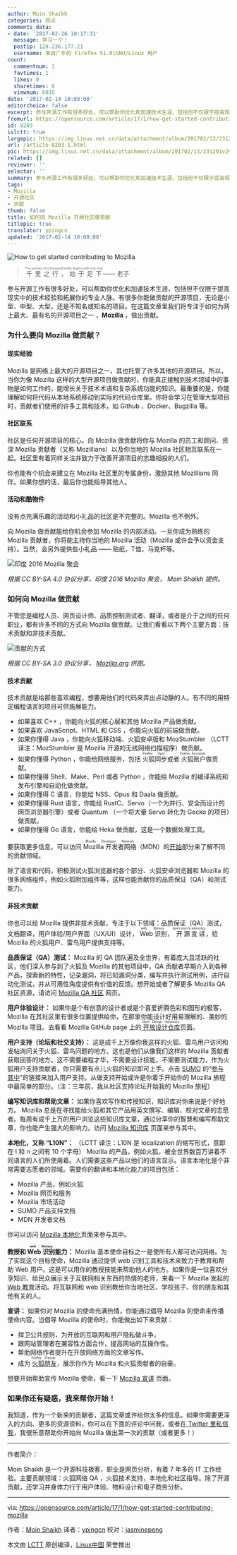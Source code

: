 ```yaml
---
author: Moin Shaikh
categories: 观点
comments_data:
- date: '2017-02-26 10:17:31'
  message: 学习一个！
  postip: 120.236.177.21
  username: 来自广东的 Firefox 51.0|GNU/Linux 用户
count:
  commentnum: 1
  favtimes: 1
  likes: 0
  sharetimes: 0
  viewnum: 6035
date: '2017-02-14 10:08:00'
editorchoice: false
excerpt: 参与开源工作有很多好处，可以帮助你优化和加速技术生涯，包括但不仅限于提高现实中的技术经验和拓展你的专业人脉。
fromurl: https://opensource.com/article/17/1/how-get-started-contributing-mozilla
id: 8203
islctt: true
largepic: https://img.linux.net.cn/data/attachment/album/201702/13/231201v29yi1o5s095v424.png
url: /article-8203-1.html
pic: https://img.linux.net.cn/data/attachment/album/201702/13/231201v29yi1o5s095v424.png.thumb.jpg
related: []
reviewer: ''
selector: ''
summary: 参与开源工作有很多好处，可以帮助你优化和加速技术生涯，包括但不仅限于提高现实中的技术经验和拓展你的专业人脉。
tags:
- Mozilla
- 开源社区
- 贡献
thumb: false
title: 如何向 Mozilla 开源社区做贡献
titlepic: true
translator: ypingcn
updated: '2017-02-14 10:08:00'
---
```


![How to get started contributing to Mozilla](/data/attachment/album/201702/13/231201v29yi1o5s095v424.png "How to get started contributing to Mozilla")



> 
> <ruby> 千里之行，始于足下 <rp>  （ </rp> <rt>  The journey of a thousand miles begins with one step </rt> <rp>  ） </rp></ruby>—— 老子
> 
> 
> 


参与开源工作有很多好处，可以帮助你优化和加速技术生涯，包括但不仅限于提高现实中的技术经验和拓展你的专业人脉。有很多你能做贡献的开源项目，无论是小型、中型、大型，还是不知名或知名的项目。在这篇文章里我们将专注于如何为网上最大、最有名的开源项目之一 ，**Mozilla** ，做出贡献。


### 为什么要向 Mozilla 做贡献？


#### 现实经验


Mozilla 是网络上最大的开源项目之一，其也托管了许多其他的开源项目。所以，当你为像 Mozilla 这样的大型开源项目做贡献时，你能真正接触到技术领域中的事物是如何工作的，能增长关于技术术语和复杂系统功能的知识。最重要的是，你能理解如何将代码从本地系统移动到实际的代码仓库里。你将会学习在管理大型项目时，贡献者们使用的许多工具和技术，如 Github 、Docker、Bugzilla 等。


#### 社区联系


社区是任何开源项目的核心。向 Mozilla 做贡献将你与 Mozilla 的员工和顾问、资深 Mozilla 贡献者（又称 Mozillians）以及你当地的 Mozilla 社区相互联系在一起。社区里有着同样关注并致力于改善开源项目的志趣相投的人们。


你也能有个机会来建立在 Mozilla 社区里的专属身份，激励其他 Mozillians 同伴。如果你想的话，最后你也能指导其他人。


#### 活动和酷物件


没有点充满乐趣的活动和小礼品的社区是不完整的。Mozilla 也不例外。


向 Mozilla 做贡献能给你机会参加 Mozilla 的内部活动。一旦你成为熟练的 Mozilla 贡献者，你将能主持你当地的 Mozilla 活动（Mozilla 或许会予以资金支持）。当然，会另外提供些小礼品 —— 贴纸，T恤，马克杯等。


![印度 2016 Mozilla 聚会](/data/attachment/album/201702/13/231202hk44sjh4snnvjdv8.jpg "India Mozilla meetup 2016")


*根据 CC BY-SA 4.0 协议分享，印度 2016 Mozilla 聚会， Moin Shaikh 提供。*


### 如何向 Mozilla 做贡献


不管您是编程人员、网页设计师、品质控制测试者、翻译，或者是介于之间的任何职业，都有许多不同的方式向 Mozilla 做贡献。让我们看看以下两个主要方面：技术贡献和非技术贡献。


![贡献的方式](/data/attachment/album/201702/13/231203rci1f19alpn3a1v3.jpg "Ways to contribute")


*根据 CC BY-SA 3.0 协议分享， [Mozilla.org](http://mozilla.org/) 供图。*


#### 技术贡献


技术贡献是给那些喜欢编程，想要用他们的代码来弄出点动静的人。有不同的用特定编程语言的项目可供施展能力。


* 如果喜欢 C++ ，你能向火狐的核心层和其他 Mozilla 产品做贡献。
* 如果喜欢 JavaScript、HTML 和 CSS ，你能向火狐的前端做贡献。
* 如果你懂得 Java ，你能向火狐移动端、火狐安卓版和 MozStumbler （LCTT 译注：MozStumbler 是 Mozilla 开源的无线网络扫描程序）做贡献。
* 如果你懂得 Python ，你能给网络服务，包括<ruby> 火狐同步 <rp>  （ </rp> <rt>  Firefox Sync </rt> <rp>  ） </rp></ruby>或者<ruby> 火狐账户 <rp>  （ </rp> <rt>  Firefox Accounts </rt> <rp>  ） </rp></ruby>做贡献。
* 如果你懂得 Shell、Make、Perl 或者 Python ，你能给 Mozilla 的编译系统和发布引擎和自动化做贡献。
* 如果你懂得 C 语言，你能给 NSS、Opus 和 Daala 做贡献。
* 如果你懂得 Rust 语言，你能给 RustC、Servo（一个为并行、安全而设计的网页浏览器引擎）或者 Quantum （一个将大量 Servo 转化为 Gecko 的项目）做贡献。
* 如果你懂得 Go 语言，你能给 Heka 做贡献，这是一个数据处理工具。


要获取更多信息，可以访问 <ruby> Mozilla 开发者网络 <rt>  Mozilla Developer Network </rt></ruby>（MDN）的[开始](https://developer.mozilla.org/en-US/docs/Mozilla/Developer_guide/Introduction#Find_a_bug_we&#39;ve_identified_as_a_good_fit_for_new_contributors.)部分来了解不同的贡献领域。


除了语言和代码，积极测试火狐浏览器的各个部分、火狐安卓浏览器和 Mozilla 的很多网络组件，例如火狐附加组件等，这样也能贡献你的品质保证（QA）和测试能力。


#### 非技术贡献


你也可以给 Mozilla 提供非技术贡献，专注于以下领域：品质保证（QA）测试，文档翻译，用户体验/用户界面（UX/UI）设计，<ruby> Web 识别 <rp>  （ </rp> <rt>  web literacy </rt> <rp>  ） </rp></ruby>，<ruby> 开源宣讲 <rp>  （ </rp> <rt>  open source advocacy </rt> <rp>  ） </rp></ruby>，给 Mozilla 的火狐用户、雷鸟用户提供支持等。


**品质保证（QA）测试：** Mozilla 的 QA 团队遍及全世界，有着庞大且活跃的社区，他们深入参与到了火狐及 Mozilla 的其他项目中。QA 贡献者早期介入到各种产品，探索新的特性，记录漏洞，将已知漏洞分类，编写并执行测试用例，进行自动化测试，并从可用性角度提供有价值的反馈。想开始或者了解更多 Mozilla QA 社区资源，请访问 [Mozilla QA 社区](https://quality.mozilla.org/get-involved/) 网页。


**用户体验设计：** 如果你是个有创意的设计者或是个喜爱折腾色彩和图形的极客，Mozilla 在其社区里有很多位置提供给你，在那里你能设计好用易理解的、美妙的 Mozilla 项目。去看看 Mozilla GitHub page 上的[<ruby> 开放设计仓库 <rt>  Open Design repository </rt></ruby>](https://github.com/mozilla/OpenDesign) 页面。


**用户支持（论坛和社交支持）：** 这是成千上万像你我这样的火狐、雷鸟用户访问和发帖询问关于火狐、雷鸟问题的地方。这也是他们从像我们这样的 Mozilla 贡献者获取回答的地方。这不需要编程才华，不需要设计技能，不需要测试能力，作为火狐用户支持贡献者，你只需要有点儿火狐的知识即可上手。点击 [SUMO](http://support.mozilla.org/) 的“[参与其中](https://support.mozilla.org/en-US/get-involved/questions)”的链接来加入用户支持。从做支持开始或许是你着手开始你的 Mozilla 旅程中最简单的部分。（注：三年前，我从社区支持论坛开始我的 Mozilla 旅程）


**编写知识库和帮助文章：** 如果你喜欢写作和传授知识，知识库对你来说是个好地方。 Mozilla 总是在寻找能给火狐和其它产品用英文撰写、编辑、校对文章的志愿者。每周有成千上万的用户浏览这些知识库文章，通过分享你的智慧和编写帮助文章，你也能产生强大的影响力。访问 [Mozilla 知识库](https://support.mozilla.org/en-US/get-involved/kb) 页面来参与其中。


**本地化，又称 “L10N”：** （LCTT 译注：L10N 是 localization 的缩写形式，意即在 l 和 n 之间有 10 个字母） Mozilla 的产品，例如火狐，被全世界数百万讲着不同语言的人们所使用着。人们需要这些产品以他们的语言显示。语言本地化是个非常需要志愿者的领域。需要你的翻译和本地化能力的项目包括：


* Mozilla 产品，例如火狐
* Mozilla 网页和服务
* Mozilla 市场活动
* SUMO 产品支持文档
* MDN 开发者文档


你可以访问 [Mozilla 本地化](https://l10n.mozilla.org/)页面来参与其中。


**教授和 <ruby> Web 识别 <rp>  （ </rp> <rt>  web literacy </rt> <rp>  ） </rp></ruby>能力：** Mozilla 基本使命目标之一是使所有人都可访问网络。为了实现这个目标使命，Mozilla 通过提供 web 识别工具和技术来致力于教育和帮助 Web 用户。这是可以用你的教授技能来帮助他人的地方。如果你是一位喜欢分享知识、给民众展示关于互联网相关东西的热情的老师，来看一下 Mozilla 发起的 [Web 教育](https://learning.mozilla.org/en-US/)活动。将互联网和 web 识别教给你当地社区、学校孩子、你的朋友和其他有关的人。


**宣讲：** 如果你对 Mozilla 的使命充满热情，你能通过倡导 Mozilla 的使命来传播使命内容。当倡导 Mozilla 的使命时，你能做出如下来贡献：


* 捍卫公共规则，为开放的互联网和用户隐私做斗争。
* 跟网站管理者在兼容性方面合作，提高网站的互操作性。
* 帮助网络作者提升在开放网络方面的文章写作。
* 成为<ruby> <a href="https://www.mozilla.org/en-US/contribute/friends/">  火狐朋友 </a> <rp>  （ </rp> <rt>  Firefox Friends </rt> <rp>  ） </rp></ruby>，展示你作为 Mozilla 和火狐贡献者的自豪。


想要开始帮助宣传 Mozilla 使命，看一下 [Mozilla 宣讲](https://advocacy.mozilla.org/en-US) 页面。


### 如果你还有疑惑，我来帮你开始！


我知道，作为一个新来的贡献者，这篇文章或许给你太多的信息。如果你需要更深入的方向、更多的资源资料，你可以在下面的评论中问我，或者[在 Twitter 里私信我](https://twitter.com/moingshaikh)，我很乐意帮助你开始向 Mozilla 做出第一次的贡献（或者更多！）




---


作者简介：


Moin Shaikh 是一个开源科技极客，职业是网页分析，有着 7 年多的 IT 工作经验。主要贡献领域：火狐网络 QA ，火狐技术支持，本地化和社区指导。除了开源贡献，还学习并身体力行于用户体验、物料设计和电子商务分析。




---


via: <https://opensource.com/article/17/1/how-get-started-contributing-mozilla>


作者：[Moin Shaikh](https://opensource.com/users/moinshaikh) 译者：[ypingcn](https://github.com/ypingcn) 校对：[jasminepeng](https://github.com/jasminepeng)


本文由 [LCTT](https://github.com/LCTT/TranslateProject) 原创编译，[Linux中国](https://linux.cn/) 荣誉推出